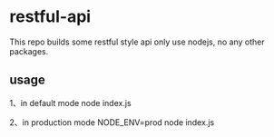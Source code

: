 # restful-api
This repo builds some restful style api only use nodejs, no any other packages.

## usage
1、in default mode
node index.js

2、in production mode
NODE_ENV=prod node index.js
